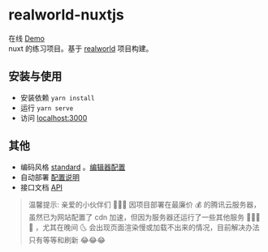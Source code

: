 # realworld-nuxtjs
在线 [Demo](http://realworld.no5no6.com/)  
nuxt 的练习项目。基于 [realworld](https://github.com/gothinkster/realworld) 项目构建。

## 安装与使用
  + 安装依赖 `yarn install`
  + 运行 `yarn serve`
  + 访问 [localhost:3000](http://localhost:3000)

## 其他
  + 编码风格 [standard](https://github.com/standard/standard) 。[编辑器配置](https://github.com/no5no6/Cheese/blob/master/%E9%A1%B9%E7%9B%AE%E6%9E%84%E5%BB%BA/webpack/standard%E7%BC%96%E7%A0%81%E9%A3%8E%E6%A0%BC%E9%85%8D%E7%BD%AE.md)
  + 自动部署 [配置说明](https://github.com/no5no6/Cheese/blob/master/Vue/nuxt/step.md)
  + 接口文档 [API](https://github.com/gothinkster/realworld/tree/master/api)
  > 温馨提示: 亲爱的小伙伴们 🤗🤗🤗 因项目部署在最廉价 💰 的腾讯云服务器，虽然已为网站配置了 cdn 加速，但因为服务器还运行了一些其他服务 🦁🐅🐶🐻 ，尤其在晚间 🌜 会出现页面渲染慢或加载不出来的情况，目前解决办法只有等等和刷新 😂😂😂
  
